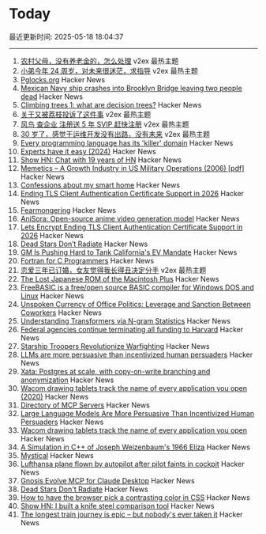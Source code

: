 # Today

最近更新时间: 2025-05-18 18:04:37

--- 
1. [农村父母，没有养老金的，怎么处理](https://www.v2ex.com/t/1132521) v2ex 最热主题
2. [小弟今年 24 周岁，对未来很迷茫，求指导](https://www.v2ex.com/t/1132513) v2ex 最热主题
3. [Pglocks.org](https://pglocks.org/) Hacker News
4. [Mexican Navy ship crashes into Brooklyn Bridge leaving two people dead](https://www.theguardian.com/us-news/2025/may/18/mexican-navy-ship-hits-brooklyn-bridge-during-promotional-tour) Hacker News
5. [Climbing trees 1: what are decision trees?](https://mathpn.com/posts/climbing-trees-1/) Hacker News
6. [关于又被荔枝投诉了这件事](https://www.v2ex.com/t/1132500) v2ex 最热主题
7. [风鸟 查企业 注册送 5 年 SVIP 赶快注册](https://www.v2ex.com/t/1132487) v2ex 最热主题
8. [30 岁了，感觉干运维开发没有出路，没有未来](https://www.v2ex.com/t/1132482) v2ex 最热主题
9. [Every programming language has its 'killer' domain](https://huijzer.xyz/posts/67) Hacker News
10. [Experts have it easy (2024)](https://boydkane.com/essays/experts) Hacker News
11. [Show HN: Chat with 19 years of HN](https://app.camelai.com/log-in?next=/hn/) Hacker News
12. [Memetics – A Growth Industry in US Military Operations (2006) [pdf]](https://apps.dtic.mil/sti/pdfs/ADA507172.pdf) Hacker News
13. [Confessions about my smart home](https://frenck.dev/confessions-about-my-smart-home/) Hacker News
14. [Ending TLS Client Authentication Certificate Support in 2026](https://letsencrypt.org/2025/05/14/ending-tls-client-authentication/) Hacker News
15. [Fearmongering](https://en.wikipedia.org/wiki/Fearmongering) Hacker News
16. [AniSora: Open-source anime video generation model](https://komiko.app/video/AniSora) Hacker News
17. [Lets Encrypt Ending TLS Client Authentication Certificate Support in 2026](https://letsencrypt.org/2025/05/14/ending-tls-client-authentication/) Hacker News
18. [Dead Stars Don’t Radiate](https://johncarlosbaez.wordpress.com/2025/05/17/dead-stars-dont-radiate-and-shrink/) Hacker News
19. [GM Is Pushing Hard to Tank California's EV Mandate](https://www.wsj.com/business/autos/california-ev-mandate-auto-industry-64708033) Hacker News
20. [Fortran for C Programmers](https://flang.llvm.org/docs/FortranForCProgrammers.html) Hacker News
21. [恋爱三年已订婚，女友觉得我长得丑决定分手](https://www.v2ex.com/t/1132490) v2ex 最热主题
22. [The Lost Japanese ROM of the Macintosh Plus](https://www.journaldulapin.com/2025/05/17/the-lost-japanese-rom-of-the-macintosh-plus-which-isnt-lost-anymore/) Hacker News
23. [FreeBASIC is a free/open source BASIC compiler for Windows DOS and Linux](https://freebasic.net/) Hacker News
24. [Unspoken Currency of Office Politics: Leverage and Sanction Between Coworkers](https://graphthinking.blogspot.com/2025/05/leverage-and-sanction-between-coworkers.html) Hacker News
25. [Understanding Transformers via N-gram Statistics](https://arxiv.org/abs/2407.12034) Hacker News
26. [Federal agencies continue terminating all funding to Harvard](https://arstechnica.com/science/2025/05/feds-continue-effort-to-defund-research-at-harvard/) Hacker News
27. [Starship Troopers Revolutionize Warfighting](https://perfectingequilibrium.substack.com/p/starship-troopers-revolutionize-warfighting) Hacker News
28. [LLMs are more persuasive than incentivized human persuaders](https://arxiv.org/abs/2505.09662) Hacker News
29. [Xata: Postgres at scale, with copy-on-write branching and anonymization](https://xata.io/blog/xata-postgres-with-data-branching-and-pii-anonymization) Hacker News
30. [Wacom drawing tablets track the name of every application you open (2020)](https://robertheaton.com/2020/02/05/wacom-drawing-tablets-track-name-of-every-application-you-open/) Hacker News
31. [Directory of MCP Servers](https://github.com/chatmcp/mcpso) Hacker News
32. [Large Language Models Are More Persuasive Than Incentivized Human Persuaders](https://arxiv.org/abs/2505.09662) Hacker News
33. [Wacom drawing tablets track the name of every application you open](https://robertheaton.com/2020/02/05/wacom-drawing-tablets-track-name-of-every-application-you-open/) Hacker News
34. [A Simulation in C++ of Joseph Weizenbaum's 1966 Eliza](https://github.com/anthay/ELIZA) Hacker News
35. [Mystical](https://suberic.net/~dmm/projects/mystical/README.html) Hacker News
36. [Lufthansa plane flown by autopilot after pilot faints in cockpit](https://www.scmp.com/news/world/europe/article/3310779/lufthansa-plane-flown-autopilot-after-pilot-faints-cockpit) Hacker News
37. [Gnosis Evolve MCP for Claude Desktop](https://github.com/kordless/gnosis-evolve/blob/main/README.md) Hacker News
38. [Dead Stars Don't Radiate](https://johncarlosbaez.wordpress.com/2025/05/17/dead-stars-dont-radiate-and-shrink/) Hacker News
39. [How to have the browser pick a contrasting color in CSS](https://webkit.org/blog/16929/contrast-color/) Hacker News
40. [Show HN: I built a knife steel comparison tool](https://new.knife.day/blog/knife-steel-comparisons/all) Hacker News
41. [The longest train journey is epic – but nobody's ever taken it](https://bigthink.com/strange-maps/portugal-to-singapore-train/) Hacker News
